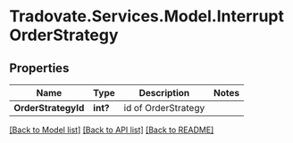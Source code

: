 # Tradovate.Services.Model.InterruptOrderStrategy
## Properties

Name | Type | Description | Notes
------------ | ------------- | ------------- | -------------
**OrderStrategyId** | **int?** | id of OrderStrategy | 

[[Back to Model list]](../README.md#documentation-for-models) [[Back to API list]](../README.md#documentation-for-api-endpoints) [[Back to README]](../README.md)

